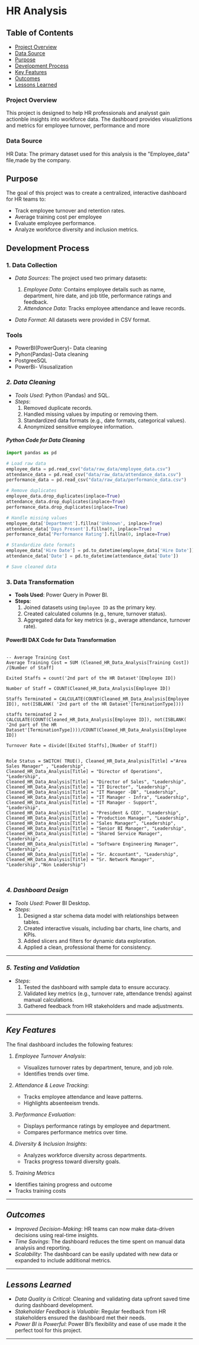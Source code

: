 # HR Analysis
## Table of Contents

- [Project Overview](#project-overview)
- [Data Source](#data-source)
- [Purpose](#purpose)
- [Development Process](#development-process)
- [Key Features](#key-features)
- [Outcomes](#outcomes)
- [Lessons Learned](#lessons-learned)
### Project Overview

This project is designed to help HR professionals and analysst gain actionble insights into workforce data. The dashboard provides visualiztions and metrics for employee turnover, performance and more
### Data Source
HR Data:  The primary dataset used for this analysis is the "Employee_data" file,made by the company.

## Purpose
The goal of this project was to create a centralized, interactive dashboard for HR teams to:
- Track employee turnover and retention rates.
- Average training cost per employee
- Evaluate employee performance.
- Analyze workforce diversity and inclusion metrics.


## Development Process

### 1. Data Collection
- *Data Sources*: The project used two primary datasets:
  1. *Employee Data*: Contains employee details such as name, department, hire date, and job title, performance ratings and feedback.
  2. *Attendance Data*: Tracks employee attendance and leave records.

- *Data Format*: All datasets were provided in CSV format.

### Tools 

- PowerBI(PowerQuery)- Data cleaning
- Pyhon(Pandas)-Data cleaning
- PostgreeSQL
- PowerBi- Visusalization

### *2. Data Cleaning*
- *Tools Used*: Python (Pandas) and SQL.
- *Steps*:
  1. Removed duplicate records.
  2. Handled missing values by imputing or removing them.
  3. Standardized data formats (e.g., date formats, categorical values).
  4. Anonymized sensitive employee information.

#### *Python Code for Data Cleaning*
```python
import pandas as pd

# Load raw data
employee_data = pd.read_csv("data/raw_data/employee_data.csv")
attendance_data = pd.read_csv("data/raw_data/attendance_data.csv")
performance_data = pd.read_csv("data/raw_data/performance_data.csv")

# Remove duplicates
employee_data.drop_duplicates(inplace=True)
attendance_data.drop_duplicates(inplace=True)
performance_data.drop_duplicates(inplace=True)

# Handle missing values
employee_data['Department'].fillna('Unknown', inplace=True)
attendance_data['Days Present'].fillna(0, inplace=True)
performance_data['Performance Rating'].fillna(0, inplace=True)

# Standardize date formats
employee_data['Hire Date'] = pd.to_datetime(employee_data['Hire Date'])
attendance_data['Date'] = pd.to_datetime(attendance_data['Date'])

# Save cleaned data

```
### **3. Data Transformation**
- **Tools Used**: Power Query in Power BI.
- **Steps**:
  1. Joined datasets using `Employee ID` as the primary key.
  2. Created calculated columns (e.g., tenure, turnover status).
  3. Aggregated data for key metrics (e.g., average attendance, turnover rate).

#### **PowerBI DAX Code for Data Transformation**
```DAX-- Calculate employee tenure in years

-- Average Training Cost
Average Training Cost = SUM (Cleaned_HR_Data_Analysis[Training Cost]) /[Number of Staff]

Exited Staffs = count('2nd part of the HR Dataset'[Employee ID])

Number of Staff = COUNT(Cleaned_HR_Data_Analysis[Employee ID])

Staffs Terminated = CALCULATE(COUNT(Cleaned_HR_Data_Analysis[Employee ID]), not(ISBLANK( '2nd part of the HR Dataset'[TerminationType])))

staffs terminated 2 = CALCULATE(COUNT(Cleaned_HR_Data_Analysis[Employee ID]), not(ISBLANK( '2nd part of the HR Dataset'[TerminationType])))/COUNT(Cleaned_HR_Data_Analysis[Employee ID])

Turnover Rate = divide([Exited Staffs],[Number of Staff])


Role Status = SWITCH( TRUE(), Cleaned_HR_Data_Analysis[Title] ="Area Sales Manager" , "Leadership",
Cleaned_HR_Data_Analysis[Title] = "Director of Operations", "Leadership", 
Cleaned_HR_Data_Analysis[Title] = "Director of Sales", "Leadership",
Cleaned_HR_Data_Analysis[Title] = "IT Director", "Leadership",
Cleaned_HR_Data_Analysis[Title] = "IT Manager -DB", "Leadership", 
Cleaned_HR_Data_Analysis[Title] = "IT Manager - Infra", "Leadership",
Cleaned_HR_Data_Analysis[Title] = "IT Manager - Support", "Leadership", 
Cleaned_HR_Data_Analysis[Title] = "President & CEO", "Leadership",
Cleaned_HR_Data_Analysis[Title] = "Production Manager", "Leadership",
Cleaned_HR_Data_Analysis[Title] = "Sales Manager", "Leadership",
Cleaned_HR_Data_Analysis[Title] = "Senior BI Manager", "Leadership",
Cleaned_HR_Data_Analysis[Title] = "Shared Service Manager", "Leadership",
Cleaned_HR_Data_Analysis[Title] = "Software Engineering Manager", "Leadership",
Cleaned_HR_Data_Analysis[Title] = "Sr. Accountant", "Leadership",
Cleaned_HR_Data_Analysis[Title] = "Sr. Network Manager", "Leadership","Non Leadership")



```
### *4. Dashboard Design*
- *Tools Used*: Power BI Desktop.
- *Steps*:
  1. Designed a star schema data model with relationships between tables.
  2. Created interactive visuals, including bar charts, line charts, and KPIs.
  3. Added slicers and filters for dynamic data exploration.
  4. Applied a clean, professional theme for consistency.
---

### *5. Testing and Validation*
- *Steps*:
  1. Tested the dashboard with sample data to ensure accuracy.
  2. Validated key metrics (e.g., turnover rate, attendance trends) against manual calculations.
  3. Gathered feedback from HR stakeholders and made adjustments.

---

## *Key Features*
The final dashboard includes the following features:
1. *Employee Turnover Analysis*:
   - Visualizes turnover rates by department, tenure, and job role.
   - Identifies trends over time.
2. *Attendance & Leave Tracking*:
   - Tracks employee attendance and leave patterns.
   - Highlights absenteeism trends.
3. *Performance Evaluation*:
   - Displays performance ratings by employee and department.
   - Compares performance metrics over time.
4. *Diversity & Inclusion Insights*:
   - Analyzes workforce diversity across departments.
   - Tracks progress toward diversity goals.
  
5. *Training Metrics*
  - Identifies taining progress and outcome
  - Tracks training costs

---

## *Outcomes*
- *Improved Decision-Making*: HR teams can now make data-driven decisions using real-time insights.
- *Time Savings*: The dashboard reduces the time spent on manual data analysis and reporting.
- *Scalability*: The dashboard can be easily updated with new data or expanded to include additional metrics.

---

## *Lessons Learned*
- *Data Quality is Critical*: Cleaning and validating data upfront saved time during dashboard development.
- *Stakeholder Feedback is Valuable*: Regular feedback from HR stakeholders ensured the dashboard met their needs.
- *Power BI is Powerful*: Power BI’s flexibility and ease of use made it the perfect tool for this project.

---

